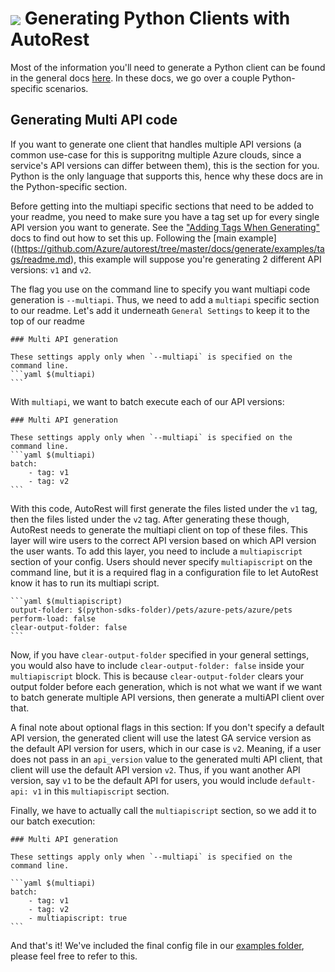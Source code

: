 # <img align="center" src="./images/logo.png">  Generating Python Clients with AutoRest

Most of the information you'll need to generate a Python client can be found in the general docs [here](https://github.com/Azure/autorest/tree/master/docs/generate/readme.md). In these docs, we go over a couple Python-specific scenarios.

## Generating Multi API code

If you want to generate one client that handles multiple API versions (a common use-case for this is supporitng multiple Azure clouds, since a service's API versions can differ between them), this is the section for you. Python is the only language that supports this, hence why these docs are in the Python-specific section.

Before getting into the multiapi specific sections that need to be added to your readme, you need to make sure you have a tag set up for every single API version you want to generate. See the ["Adding Tags When Generating"](https://github.com/Azure/autorest/tree/master/docs/generate/readme.md#adding-tags-when-generating) docs to find out how to set this up. Following the [main example]((https://github.com/Azure/autorest/tree/master/docs/generate/examples/tags/readme.md), this example will suppose you're generating 2 different API versions: `v1` and `v2`.

The flag you use on the command line to specify you want multiapi code generation is `--multiapi`. Thus, we need to add a `multiapi` specific section to our readme.
Let's add it underneath `General Settings` to keep it to the top of our readme

````
### Multi API generation

These settings apply only when `--multiapi` is specified on the command line.
```yaml $(multiapi)
```
````

With `multiapi`, we want to batch execute each of our API versions:

````
### Multi API generation

These settings apply only when `--multiapi` is specified on the command line.
```yaml $(multiapi)
batch:
    - tag: v1
    - tag: v2
```
````

With this code, AutoRest will first generate the files listed under the `v1` tag, then the files listed under the `v2` tag.
After generating these though, AutoRest needs to generate the multiapi client on top of these files. This layer will wire users
to the correct API version based on which API version the user wants. To add this layer, you need to include a `multiapiscript` section
of your config. Users should never specify `multiapiscript` on the command line, but it is a required flag in a configuration
file to let AutoRest know it has to run its multiapi script.

````
```yaml $(multiapiscript)
output-folder: $(python-sdks-folder)/pets/azure-pets/azure/pets
perform-load: false
clear-output-folder: false
```
````

Now, if you have `clear-output-folder` specified in your general settings, you would also have to include `clear-output-folder: false` inside
your `multiapiscript` block. This is because `clear-output-folder` clears your output folder before each generation, which is not what we want
if we want to batch generate multiple API versions, then generate a multiAPI client over that.

A final note about optional flags in this section: If you don't specify a default API version, the generated client will use the latest GA service version as the default API version for users, which in our case is `v2`. Meaning, if a user does not pass in an `api_version` value to the generated multi API client, that client will use the default API version `v2`. Thus, if you want another API version, say `v1` to be the default API for users, you would include `default-api: v1` in this `multiapiscript` section.

Finally, we have to actually call the `multiapiscript` section, so we add it to our batch execution:

````
### Multi API generation

These settings apply only when `--multiapi` is specified on the command line.

```yaml $(multiapi)
batch:
    - tag: v1
    - tag: v2
    - multiapiscript: true
```
````

And that's it! We've included the final config file in our [examples folder](./examples/multiapi/readme.md), please feel free to refer to this.
